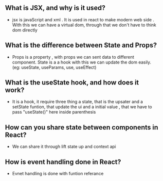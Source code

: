 ## What is JSX, and why is it used?
- jsx is javaScript and xml . It is used in react to make modern web side . With this we can have a virtual dom, through that we don't have to think dom directly
## What is the difference between State and Props?
- Props is a property , with props we can sent data to different component. State is a a hook with this we can update the dom easily. (eg: useState, useParams, use, useEffect)
## What is the useState hook, and how does it work?
- It is a hook, it require three thing a state, that is the upsater and a setState funtion, that update the ui and a initial value , that we have to pass "useState()"  here inside parenthesis
## How can you share state between components in React?
- We can share it through lift state up and context api 
## How is event handling done in React?
- Evnet handling is done with funtion referance 